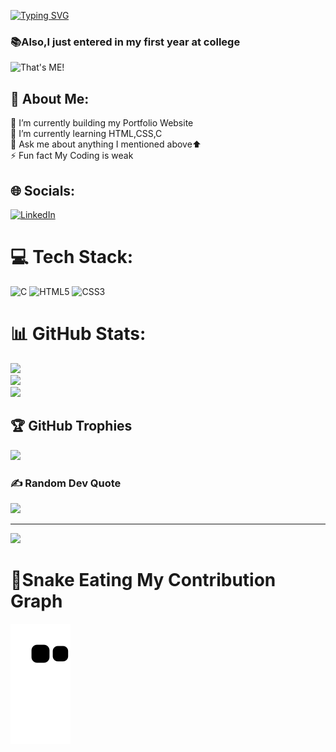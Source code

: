 [![Typing SVG](https://readme-typing-svg.herokuapp.com?font=Fira+Code&pause=1000&width=435&lines=%F0%9F%91%8BHello+there+Visitor!;%E2%9C%A8Welcome+to+my+Github+Profile;I+am+Harsh+Khandelwal;India's+Least+Eligible+Coder%F0%9F%91%A8%E2%80%8D%F0%9F%92%BB;%F0%9F%93%A2Click+to+view+my+Linkedin+Profile)](https://www.linkedin.com/in/harshkhandelwal18/)

###  📚Also,I just entered in my first year at college
![That's ME!](https://user-images.githubusercontent.com/109679233/188179680-bfafcd1d-c7de-4b4e-8098-aac21829fbed.png)



<h2>💫 About Me:</h2>
🔭 I’m currently building my Portfolio Website<br>🌱 I’m currently learning HTML,CSS,C<br>💬 Ask me about anything I mentioned above⬆️<br>⚡ Fun fact My Coding is weak 


## 🌐 Socials:
[![LinkedIn](https://img.shields.io/badge/LinkedIn-%230077B5.svg?logo=linkedin&logoColor=white)](https://linkedin.com/in/harshkhandelwal18) 


# 💻 Tech Stack:
![C](https://img.shields.io/badge/c-%2300599C.svg?style=flat&logo=c&logoColor=white) ![HTML5](https://img.shields.io/badge/html5-%23E34F26.svg?style=flat&logo=html5&logoColor=white) ![CSS3](https://img.shields.io/badge/css3-%231572B6.svg?style=flat&logo=css3&logoColor=white)
# 📊 GitHub Stats:
![](https://github-readme-stats.vercel.app/api?username=harsh007-github&theme=dark&hide_border=false&include_all_commits=true&count_private=false)<br/>
![](https://github-readme-streak-stats.herokuapp.com/?user=harsh007-github&theme=dark&hide_border=false)<br/>
![](https://github-readme-stats.vercel.app/api/top-langs/?username=harsh007-github&theme=dark&hide_border=false&include_all_commits=true&count_private=false&layout=compact)

## 🏆 GitHub Trophies
![](https://github-profile-trophy.vercel.app/?username=harsh007-github&theme=radical&no-frame=false&no-bg=false&margin-w=4)

### ✍️ Random Dev Quote
![](https://quotes-github-readme.vercel.app/api?type=vetical&theme=radical)

---
[![](https://visitcount.itsvg.in/api?id=harsh007-github&icon=0&color=0)](https://visitcount.itsvg.in)

# 🐍Snake Eating My Contribution Graph
![snake gif](https://github.com/harsh007-github/harsh007-github/blob/output/github-contribution-grid-snake.svg)
